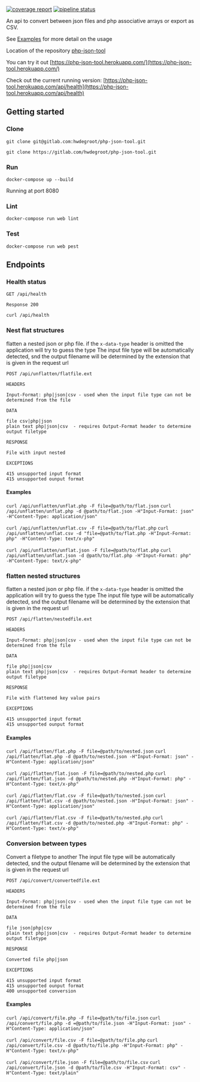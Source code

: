 [![coverage report](https://gitlab.com/hwdegroot/php-json-tool/badges/main/coverage.svg)](https://gitlab.com/hwdegroot/php-json-tool/-/commits/main)
[![pipeline status](https://gitlab.com/hwdegroot/php-json-tool/badges/main/pipeline.svg)](https://gitlab.com/hwdegroot/php-json-tool/-/commits/main)

An api to convert between json files and php associative arrays or export as CSV.

See [Examples](#endpoints) for more detail on the usage

Location of the repository [php-json-tool](https://gitlab.com/hwdegroot/php-json-tool)

You can try it out [https://php-json-tool.herokuapp.com/](https://php-json-tool.herokuapp.com/)

Check out the current running version: [https://php-json-tool.herokuapp.com/api/health](https://php-json-tool.herokuapp.com/api/health)

## Getting started

### Clone

```
git clone git@gitlab.com:hwdegroot/php-json-tool.git

git clone https://gitlab.com/hwdegroot/php-json-tool.git
```

### Run

```
docker-compose up --build
```

Running at port 8080

### Lint

```
docker-compose run web lint
```

### Test

```
docker-compose run web pest
```

## Endpoints

### Health status

```
GET /api/health

Response 200
```
`curl /api/health`


### Nest flat structures

flatten a nested json or php file. if the `x-data-type` header is omitted the application will try to guess the type
The input file type will be automatically detected, snd the output filename will be determined by the extension that
is given in the request url



```
POST /api/unflatten/flatfile.ext

HEADERS

Input-Format: php|json|csv - used when the input file type can not be determined from the file

DATA

file csv|php|json
plain text php|json|csv  - requires Output-Format header to determine output filetype

RESPONSE

File with input nested

EXCEPTIONS

415 unsupported input format
415 unsupported ounput format
```

#### Examples

`curl /api/unflatten/unflat.php -F file=@path/to/flat.json`
`curl /api/unflatten/unflat.php -d @path/to/flat.json -H"Input-Format: json" -H"Content-Type: application/json"`

`curl /api/unflatten/unflat.csv -F file=@path/to/flat.php`
`curl /api/unflatten/unflat.csv -d "file=@path/to/flat.php -H"Input-Format: php" -H"Content-Type: text/x-php"`

`curl /api/unflatten/unflat.json -F file=@path/to/flat.php`
`curl /api/unflatten/unflat.json -d @path/to/flat.php -H"Input-Format: php" -H"Content-Type: text/x-php"`


### flatten nested structures

flatten a nested json or php file. if the `x-data-type` header is omitted the application will try to guess the type
The input file type will be automatically detected, snd the output filename will be determined by the extension that
is given in the request url

```
POST /api/flatten/nestedfile.ext

HEADERS

Input-Format: php|json|csv - used when the input file type can not be determined from the file

DATA

file php|json|csv
plain text php|json|csv  - requires Output-Format header to determine output filetype

RESPONSE

File with flattened key value pairs

EXCEPTIONS

415 unsupported input format
415 unsupported ounput format
```

#### Examples

`curl /api/flatten/flat.php -F file=@path/to/nested.json`
`curl /api/flatten/flat.php -d @path/to/nested.json -H"Input-Format: json" -H"Content-Type: application/json"`

`curl /api/flatten/flat.json -F file=@path/to/nested.php`
`curl /api/flatten/flat.json -d @path/to/nested.php -H"Input-Format: php" -H"Content-Type: text/x-php"`

`curl /api/flatten/flat.csv -F file=@path/to/nested.json`
`curl /api/flatten/flat.csv -d @path/to/nested.json -H"Input-Format: json" -H"Content-Type: application/json"`

`curl /api/flatten/flat.csv -F file=@path/to/nested.php`
`curl /api/flatten/flat.csv -d @path/to/nested.php -H"Input-Format: php" -H"Content-Type: text/x-php"`


### Conversion between types

Convert a filetype to another
The input file type will be automatically detected, snd the output filename will be determined by the extension that
is given in the request url

```
POST /api/convert/convertedfile.ext

HEADERS

Input-Format: php|json|csv - used when the input file type can not be determined from the file

DATA

file json|php|csv
plain text php|json|csv  - requires Output-Format header to determine output filetype

RESPONSE

Converted file php|json

EXCEPTIONS

415 unsupported input format
415 unsupported ounput format
400 unsupported conversion
```


#### Examples

`curl /api/convert/file.php -F file=@path/to/file.json`
`curl /api/convert/file.php -d =@path/to/file.json -H"Input-Format: json" -H"Content-Type: application/json"`

`curl /api/convert/file.csv -F file=@path/to/file.php`
`curl /api/convert/file.csv -d @path/to/file.php -H"Input-Format: php" -H"Content-Type: text/x-php"`

`curl /api/convert/file.json -F file=@path/to/file.csv`
`curl /api/convert/file.json -d @path/to/file.csv -H"Input-Format: csv" -H"Content-Type: text/plain"`

